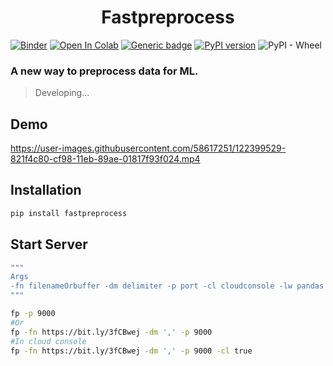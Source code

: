 <h1 align='center'>Fastpreprocess</h1>

[![Binder](https://mybinder.org/badge_logo.svg)](https://mybinder.org/v2/gh/lkarjun/fastpreprocess/master)
[![Open In Colab](https://colab.research.google.com/assets/colab-badge.svg)](https://colab.research.google.com/github/lkarjun/fastpreprocess/blob/master/Demo(running-from-notebook).ipynb#scrollTo=ABxXfXvVn1fF)
[![Generic badge](https://img.shields.io/badge/Python3.9-passing-<COLOR>.svg)](https://shields.io/)
[![PyPI version](https://badge.fury.io/py/fastpreprocess.svg)](https://badge.fury.io/py/fastpreprocess)
![PyPI - Wheel](https://img.shields.io/pypi/wheel/fastpreprocess)
### A new way to preprocess data for ML.

> Developing...
## Demo


https://user-images.githubusercontent.com/58617251/122399529-821f4c80-cf98-11eb-89ae-01817f93f024.mp4


## Installation
```bash
pip install fastpreprocess
```

## Start Server
```bash
""" 
Args
-fn filenameOrbuffer -dm delimiter -p port -cl cloudconsole -lw pandas lowmemory
"""

fp -p 9000
#Or
fp -fn https://bit.ly/3fCBwej -dm ',' -p 9000
#In cloud console
fp -fn https://bit.ly/3fCBwej -dm ',' -p 9000 -cl true
```
